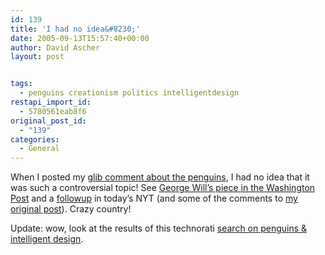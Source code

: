 ```yaml
---
id: 139
title: 'I had no idea&#8230;'
date: 2005-09-13T15:57:40+00:00
author: David Ascher
layout: post


tags:
  - penguins creationism politics intelligentdesign
restapi_import_id:
  - 5780561eab8f6
original_post_id:
  - "139"
categories:
  - General
---
```

When I posted my [glib comment about the penguins](http://ascher.ca/blog/2005/09/10/intelligent-design/), I had no idea that it was such a controversial topic! See [George Will&#8217;s piece in the Washington Post](http://www.washingtonpost.com/wp-dyn/content/article/2005/08/26/AR2005082601486.html) and a [followup](http://www.nytimes.com/2005/09/13/science/13peng.html?adxnnl=1&incamp=article_popular&adxnnlx=1126648369-e+Nle9ioqd/1Zcyi5d3R2w) in today&#8217;s NYT (and some of the comments to [my original post](http://ascher.ca/blog/2005/09/10/intelligent-design/)). Crazy country!

Update: wow, look at the results of this technorati [search on penguins & intelligent design](http://technorati.com/search/penguins+intelligent+design).